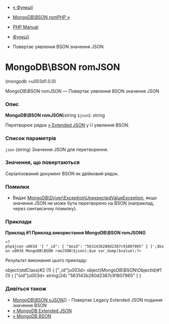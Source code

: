 - [« Функції](ref.bson.functions.md)
- [MongoDB\BSON romPHP »](function.mongodb.bson-fromphp.md)

- [PHP Manual](index.md)
- [Функції](ref.bson.functions.md)
- Повертає уявлення BSON значення JSON

# MongoDB\BSON romJSON

(mongodb \>u003d1.0.0)

MongoDB\BSON romJSON — Повертає уявлення BSON значення JSON

### Опис

**MongoDB\BSON romJSON**(string `$json`): string

Перетворює рядок [» Extended JSON](https://www.mongodb.com/docs/manual/reference/mongodb-extended-json/)
у її уявлення BSON.

### Список параметрів

`json` (string)
Значення JSON для перетворення.

### Значення, що повертаються

Серіалізований документ BSON як двійковий рядок.

### Помилки

- Видає
[MongoDB\Driver\Exception\UnexpectedValueException](class.mongodb-driver-exception-unexpectedvalueexception.md),
якщо значення JSON не може бути перетворено на BSON (наприклад,
через синтаксичну помилку).

### Приклади

**Приклад #1 Приклад використання **MongoDB\BSON romJSON()****

` <?php$json u003d '{ "_id": { "$oid": "563143b280d2387c91807965" } }';$bson u003d MongoDB\BSON romJSON($json);$ue var_dump($value);?> `

Результат виконання цього прикладу:

object(stdClass)#2 (1) {
["_id"]u003d>
object(MongoDB\BSON\ObjectId)#1 (1) {
["oid"]u003d>
string(24) "563143b280d2387c91807965"
}
}

### Дивіться також

- [MongoDB\BSON oJSON()](function.mongodb.bson-tojson.md) -
Повертає Legacy Extended JSON подання значення BSON
- [» MongoDB Extended JSON](https://www.mongodb.com/docs/manual/reference/mongodb-extended-json/)
- [» MongoDB BSON](https://www.mongodb.com/docs/manual/reference/bson-types/)
